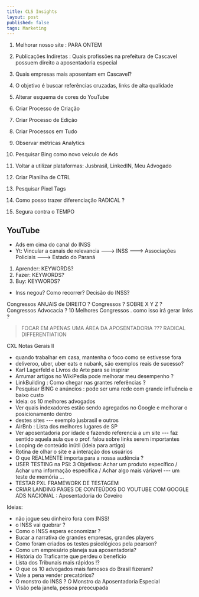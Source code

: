 ```yaml
---
title: CLS Insights
layout: post
published: false
tags: Marketing
---
```


1. Melhorar nosso site : PARA ONTEM
2. Publicações Indiretas : Quais profissões na prefeitura de Cascavel possuem direito a aposentadoria especial
3. Quais empresas mais aposentam em Cascavel? 
4. O objetivo é buscar referências cruzadas, links de alta qualidade
5. Alterar esquema de cores do YouTube

1. Criar Processo de Criação
2. Criar Processo de Edição
3. Criar Processos em Tudo 

1. Observar métricas Analytics
2. Pesquisar Bing como novo veículo de Ads
3. Voltar a utilizar plataformas: Jusbrasil, LinkedIN, Meu Advogado 

1. Criar Planilha de CTRL 
2. Pesquisar Pixel Tags

1. Como posso trazer diferenciação RADICAL ? 
2. Segura contra o TEMPO 


## YouTube 
- Ads em cima do canal do INSS
- Yt: Vincular a canais de relevancia ---> INSS ---> Associações Policiais ---> Estado do Paraná 
1. Aprender: KEYWORDS?
2. Fazer: KEYWORDS? 
3. Buy: KEYWORDS? 
- Inss negou? Como recorrer? Decisão do INSS? 


Congressos ANUAIS de DIREITO ? 
Congressos ? SOBRE X Y Z ? 
Congressos Advocacia ? 
10 Melhores Congressos . como isso irá gerar links ? 

> FOCAR EM APENAS UMA ÁREA DA APOSENTADORIA ??? RADICAL DIFFERENTIATION 




CXL Notas Gerais ll
- quando trabalhar em casa, mantenha o foco como se estivesse fora
- deliveroo, uber, uber eats e nubank, são exemplos reais de sucesso? 
- Karl Lagerfeld e Livros de Arte para se inspirar
- Arrumar artigos no WikiPedia pode melhorar meu desempenho ? 
- LinkBuilding : Como chegar nas grantes referências ? 
- Pesquisar BING e anúncios : pode ser uma rede com grande influência e baixo custo
- Ideia: os 10 melhores advogados
- Ver quais indexadores estão sendo agregados no Google e melhorar o posicionamento dentro
- destes sites --- exemplo jusbrasil e outros
- AirBnb : Lista dos melhores lugares de SP
- Ver aposentadoria por idade e fazendo referencia a um site --- faz sentido aquela aula que o prof. falou sobre links serem importantes 
- Looping de conteúdo inútil (ideia para artigo)
- Rotina de olhar o site e a interação dos usuários
- O que REALMENTE importa para a nossa audência ?
- USER TESTING na PSI: 3 Objetivos: Achar um produto específico / Achar uma informação específica / Achar algo mais váriavel --- um teste de memória ...
- TESTAR PXL FRAMEWORK DE TESTAGEM
- CRIAR LANDING PAGES DE CONTEÚDOS DO YOUTUBE COM GOOGLE ADS NACIONAL : Aposentadoria do Coveiro





Ideias:
  - não jogue seu dinheiro fora com INSS!
  - o INSS vai quebrar ?
  - Como o INSS espera economizar ?
  - Bucar a narrativa de grandes empresas, grandes players
  - Como foram criados os testes psicológicos pela pearson?
  - Como um empresário planeja sua aposentadoria?
  - História do Traficante que perdeu o benefício
  - Lista dos Tribunais mais rápidos !?
  - O que os 10 advogados mais famosos do Brasil fizeram?
  - Vale a pena vender precatórios? 
  - O monstro do INSS ? O Monstro da Aposentadoria Especial 
  - Visão pela janela, pessoa preocupada 